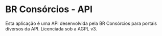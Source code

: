 # BR Consórcios - API

Esta aplicação é uma API desenvolvida pela BR Consórcios para portais diversos da API.
Licenciada sob a AGPL v3.
